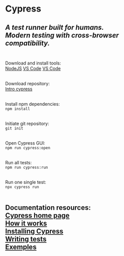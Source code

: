 # Cypress
*A test runner built for humans.*\
*Modern testing with cross-browser compatibility.*\
<br />
---

Download and install tools:\
[NodeJS](https://nodejs.org/en/download/)
[VS Code](https://code.visualstudio.com/download)
[VS Code](https://desktop.github.com/)\
<br />

Download repository:\
[Intro cypress](https://github.com/alexandrumcc/intro_cypress)\
<br />

Install npm dependencies:\
`npm install `\
<br />

Initiate git repository:\
`git init `\
<br />

Open Cypress GUI:\
`npm run cypress:open`\
<br />

Run all tests:\
`npm run cypress:run`\
<br />

Run one single test:\
`npx cypress run`\
<br />

Documentation resources:\
[Cypress home page](https://www.cypress.io/)\
[How it works](https://www.cypress.io/how-it-works)\
[Installing Cypress](https://docs.cypress.io/guides/getting-started/installing-cypress)\
[Writing tests](https://docs.cypress.io/guides/getting-started/writing-your-first-test)\
[Exemples](https://example.cypress.io/)\
<br />
---